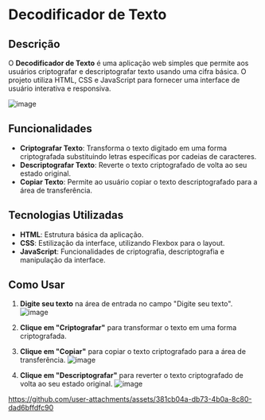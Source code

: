 # Decodificador de Texto
## Descrição

O **Decodificador de Texto** é uma aplicação web simples que permite aos usuários criptografar e descriptografar texto usando uma cifra básica. O projeto utiliza HTML, CSS e JavaScript para fornecer uma interface de usuário interativa e responsiva.

![image](https://github.com/user-attachments/assets/39c47acd-e648-4767-aeaa-20642f7a260e)

## Funcionalidades

- **Criptografar Texto**: Transforma o texto digitado em uma forma criptografada substituindo letras específicas por cadeias de caracteres.
- **Descriptografar Texto**: Reverte o texto criptografado de volta ao seu estado original.
- **Copiar Texto**: Permite ao usuário copiar o texto descriptografado para a área de transferência.

## Tecnologias Utilizadas

- **HTML**: Estrutura básica da aplicação.
- **CSS**: Estilização da interface, utilizando Flexbox para o layout.
- **JavaScript**: Funcionalidades de criptografia, descriptografia e manipulação da interface.

## Como Usar

1. **Digite seu texto** na área de entrada no campo "Digite seu texto".
![image](https://github.com/user-attachments/assets/6abe0422-e994-4a49-9582-eb80f6804eb9)

3. **Clique em "Criptografar"** para transformar o texto em uma forma criptografada.
4. **Clique em "Copiar"** para copiar o texto criptografado para a área de transferência.
![image](https://github.com/user-attachments/assets/6041a4ef-8b8d-472b-8260-cdf40715bee1)

5. **Clique em "Descriptografar"** para reverter o texto criptografado de volta ao seu estado original.
![image](https://github.com/user-attachments/assets/38894ffa-536a-46fb-ba9b-6d9d6dcd43b3)

https://github.com/user-attachments/assets/381cb04a-db73-4b0a-8c80-dad6bffdfc90

